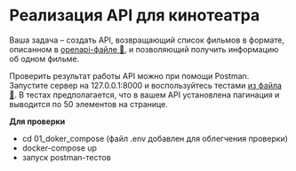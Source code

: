 # Реализация API для кинотеатра

Ваша задача – создать API, возвращающий список фильмов в формате, описанном в [openapi-файле 💾](https://code.s3.yandex.net/middle-python/learning-materials/06_django2_phantom_menace_docs_openapi.yml), и позволяющий получить информацию об одном фильме.

Проверить результат работы API можно при помощи Postman. Запустите сервер на 127.0.0.1:8000 и воспользуйтесь тестами [из файла 💾](https://code.s3.yandex.net/middle-python/learning-materials/06_django2_phantom_menace_docs_movies_API.postman_collection.json). В тестах предполагается, что в вашем API установлена пагинация и выводится по 50 элементов на странице.

**Для проверки**
- cd 01_doker_compose (файл .env добавлен для облегчения проверки)
- docker-compose up
- запуск postman-тестов

